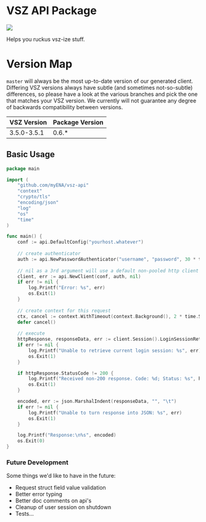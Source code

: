 # VSZ API Package

[![](https://img.shields.io/badge/godoc-reference-5272B4.svg?style=flat-square)](https://godoc.org/github.com/myENA/vsz-api)

Helps you ruckus vsz-ize stuff.

# Version Map

`master` will always be the most up-to-date version of our generated client.  Differing VSZ versions always have subtle
(and sometimes not-so-subtle) differences, so please have a look at the various branches and pick the one that matches
your VSZ version.  We currently will not guarantee any degree of backwards compatibility between versions.

|VSZ Version|Package Version|
|---|---|
|3.5.0-3.5.1|0.6.*|

## Basic Usage

```go
package main

import (
	"github.com/myENA/vsz-api"
	"context"
	"crypto/tls"
	"encoding/json"
	"log"
	"os"
	"time"
)

func main() {
	conf := api.DefaultConfig("yourhost.whatever")
	
	// create authenticator
	auth := api.NewPasswordAuthenticator("username", "password", 30 * time.Minute)
	
	// nil as a 3rd argument will use a default non-pooled http client
	client, err := api.NewClient(conf, auth, nil)
	if err != nil {
		log.Printf("Error: %s", err)
		os.Exit(1)
	}
	
	// create context for this request
	ctx, cancel := context.WithTimeout(context.Background(), 2 * time.Second)
	defer cancel()
	
	// execute
	httpResponse, responseData, err := client.Session().LoginSessionRetrieveGet(ctx)
	if err != nil {
		log.Printf("Unable to retrieve current login session: %s", err)
		os.Exit(1)
	}

	if httpResponse.StatusCode != 200 {
		log.Printf("Received non-200 response. Code: %d; Status: %s", httpResponse.StatusCode, httpResponse.Status)
		os.Exit(1)
	}

	encoded, err := json.MarshalIndent(responseData, "", "\t")
	if err != nil {
		log.Printf("Unable to turn response into JSON: %s", err)
		os.Exit(1)
	}

	log.Printf("Response:\n%s", encoded)
	os.Exit(0)
}
```

### Future Development
Some things we'd like to have in the future:

- Request struct field value validation
- Better error typing
- Better doc comments on api's
- Cleanup of user session on shutdown
- Tests... 